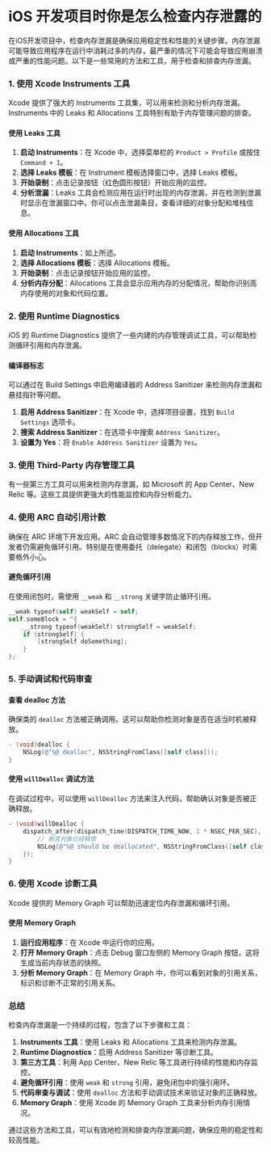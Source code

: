 # iOS 开发项目时你是怎么检查内存泄露的

在iOS开发项目中，检查内存泄漏是确保应用稳定性和性能的关键步骤。内存泄漏可能导致应用程序在运行中消耗过多的内存，最严重的情况下可能会导致应用崩溃或严重的性能问题。以下是一些常用的方法和工具，用于检查和排查内存泄漏。

### 1. 使用 Xcode Instruments 工具

Xcode 提供了强大的 Instruments 工具集，可以用来检测和分析内存泄漏。Instruments 中的 Leaks 和 Allocations 工具特别有助于内存管理问题的排查。

#### 使用 Leaks 工具

1. **启动 Instruments**：在 Xcode 中，选择菜单栏的 `Product > Profile` 或按住 `Command + I`。
2. **选择 Leaks 模板**：在 Instrument 模板选择窗口中，选择 Leaks 模板。
3. **开始录制**：点击记录按钮（红色圆形按钮）开始应用的监控。
4. **分析泄漏**：Leaks 工具会检测应用在运行时出现的内存泄漏，并在检测到泄漏时显示在泄漏窗口中。你可以点击泄漏条目，查看详细的对象分配和堆栈信息。

#### 使用 Allocations 工具

1. **启动 Instruments**：如上所述。
2. **选择 Allocations 模板**：选择 Allocations 模板。
3. **开始录制**：点击记录按钮开始应用的监控。
4. **分析内存分配**：Allocations 工具会显示应用内存的分配情况，帮助你识别高内存使用的对象和代码位置。

### 2. 使用 Runtime Diagnostics

iOS 的 Runtime Diagnostics 提供了一些内建的内存管理调试工具，可以帮助检测循环引用和内存泄漏。

#### 编译器标志

可以通过在 Build Settings 中启用编译器的 Address Sanitizer 来检测内存泄漏和悬挂指针等问题。

1. **启用 Address Sanitizer**：在 Xcode 中，选择项目设置，找到 `Build Settings` 选项卡。
2. **搜索 Address Sanitizer**：在选项卡中搜索 `Address Sanitizer`。
3. **设置为 Yes**：将 `Enable Address Sanitizer` 设置为 `Yes`。

### 3. 使用 Third-Party 内存管理工具

有一些第三方工具可以用来检测内存泄漏，如 Microsoft 的 App Center、New Relic 等。这些工具提供更强大的性能监控和内存分析能力。

### 4. 使用 ARC 自动引用计数

确保在 ARC 环境下开发应用。ARC 会自动管理多数情况下的内存释放工作，但开发者仍需避免循环引用。特别是在使用委托（delegate）和闭包（blocks）时需要格外小心。

#### 避免循环引用

在使用闭包时，需使用 `__weak` 和 `__strong` 关键字防止循环引用。

```objective-c
__weak typeof(self) weakSelf = self;
self.someBlock = ^{
    __strong typeof(weakSelf) strongSelf = weakSelf;
    if (strongSelf) {
        [strongSelf doSomething];
    }
};
```

### 5. 手动调试和代码审查

#### 查看 dealloc 方法

确保类的 `dealloc` 方法被正确调用。这可以帮助你检测对象是否在适当时机被释放。

```objective-c
- (void)dealloc {
    NSLog(@"%@ dealloc", NSStringFromClass([self class]));
}
```

#### 使用 `willDealloc` 调试方法

在调试过程中，可以使用 `willDealloc` 方法来注入代码，帮助确认对象是否被正确释放。

```objective-c
- (void)willDealloc {
    dispatch_after(dispatch_time(DISPATCH_TIME_NOW, 1 * NSEC_PER_SEC), dispatch_get_main_queue(), ^{
        // 断言对象已经释放
        NSLog(@"%@ should be deallocated", NSStringFromClass([self class]));
    });
}
```

### 6. 使用 Xcode 诊断工具

Xcode 提供的 Memory Graph 可以帮助迅速定位内存泄漏和循环引用。

#### 使用 Memory Graph

1. **运行应用程序**：在 Xcode 中运行你的应用。
2. **打开 Memory Graph**：点击 Debug 窗口左侧的 Memory Graph 按钮，这将生成当前内存状态的快照。
3. **分析 Memory Graph**：在 Memory Graph 中，你可以看到对象的引用关系，标识和诊断不正常的引用关系。

### 总结

检查内存泄漏是一个持续的过程，包含了以下步骤和工具：

1. **Instruments 工具**：使用 Leaks 和 Allocations 工具来检测内存泄漏。
2. **Runtime Diagnostics**：启用 Address Sanitizer 等诊断工具。
3. **第三方工具**：利用 App Center、New Relic 等工具进行持续的性能和内存监控。
4. **避免循环引用**：使用 `weak` 和 `strong` 引用，避免闭包中的强引用环。
5. **代码审查与调试**：使用 `dealloc` 方法和手动调试技术来验证对象的正确释放。
6. **Memory Graph**：使用 Xcode 的 Memory Graph 工具来分析内存引用情况。

通过这些方法和工具，可以有效地检测和排查内存泄漏问题，确保应用的稳定性和较高性能。
